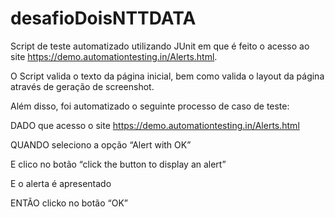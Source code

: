 # desafioDoisNTTDATA

Script de teste automatizado utilizando JUnit em que é feito o acesso ao site https://demo.automationtesting.in/Alerts.html.

O Script valida o texto da página inicial, bem como valida o layout da página através de geração de screenshot.

Além disso, foi automatizado o seguinte processo de caso de teste:

DADO que acesso o site https://demo.automationtesting.in/Alerts.html

QUANDO seleciono a opção “Alert with OK”

E clico no botão “click the button to display an alert”

E o alerta é apresentado

ENTÃO clicko no botão “OK”
